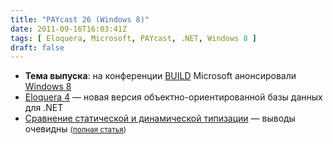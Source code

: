 ```yaml
---
title: "PAYcast 26 (Windows 8)"
date: 2011-09-16T16:03:41Z
tags: [ Eloquera, Microsoft, PAYcast, .NET, Windows 8 ]
draft: false
---
```

<ul>
<li><strong>Тема выпуска</strong>: на конференции <a href="http://2011.buildconf.com/" target="_blank">BUILD</a> Microsoft анонсировали <a href="http://www.howtogeek.com/74089/windows-8-the-gigantic-how-to-geek-screenshot-tour/" target="_blank">Windows 8</a></li>
<li><a href="http://habrahabr.ru/blogs/nosql/128475/" target="_blank">Eloquera 4</a> &#8212; новая версия объектно-ориентированной базы данных для .NET</li>
<li><a href="http://wadler.blogspot.com/2011/09/experiment-about-static-and-dynamic.html" target="_blank">Сравнение статической и динамической типизации</a> &#8212; выводы очевидны <small>(<a href="http://www.cs.washington.edu/education/courses/cse590n/10au/hanenberg-oopsla2010.pdf" target="_blank">полная статья</a>)</small></li>
</ul>

     